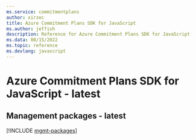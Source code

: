 ```yaml
---
ms.service: commitmentplans
author: xirzec
title: Azure Commitment Plans SDK for JavaScript
ms.author: jeffish
description: Reference for Azure Commitment Plans SDK for JavaScript
ms.data: 08/15/2022
ms.topic: reference
ms.devlang: javascript
---
```

# Azure Commitment Plans SDK for JavaScript - latest

## Management packages - latest
[!INCLUDE [mgmt-packages](commitment-plans-mgmt-index.md)]